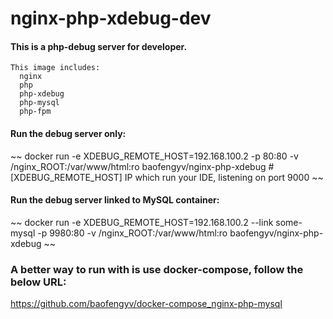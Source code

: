 # nginx-php-xdebug-dev

#### This is a php-debug server for developer.

    This image includes:
      nginx
      php
      php-xdebug
      php-mysql
      php-fpm

#### Run the debug server only:
~~
docker run -e XDEBUG_REMOTE_HOST=192.168.100.2 -p 80:80 -v /nginx_ROOT:/var/www/html:ro baofengyv/nginx-php-xdebug
              # [XDEBUG_REMOTE_HOST] IP which run your IDE, listening on port 9000
~~

#### Run the debug server linked to MySQL container:
~~
docker run -e XDEBUG_REMOTE_HOST=192.168.100.2 --link some-mysql -p 9980:80 -v /nginx_ROOT:/var/www/html:ro baofengyv/nginx-php-xdebug
~~

### A better way to run with is use docker-compose, follow the below URL:

https://github.com/baofengyv/docker-compose_nginx-php-mysql
